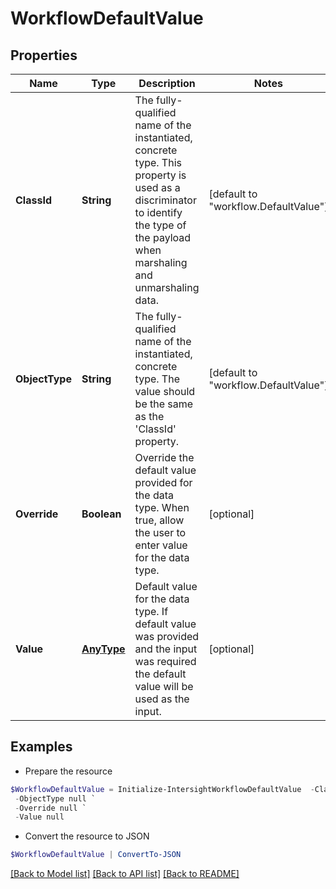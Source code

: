 # WorkflowDefaultValue
## Properties

Name | Type | Description | Notes
------------ | ------------- | ------------- | -------------
**ClassId** | **String** | The fully-qualified name of the instantiated, concrete type. This property is used as a discriminator to identify the type of the payload when marshaling and unmarshaling data. | [default to "workflow.DefaultValue"]
**ObjectType** | **String** | The fully-qualified name of the instantiated, concrete type. The value should be the same as the &#39;ClassId&#39; property. | [default to "workflow.DefaultValue"]
**Override** | **Boolean** | Override the default value provided for the data type. When true, allow the user to enter value for the data type. | [optional] 
**Value** | [**AnyType**](.md) | Default value for the data type. If default value was provided and the input was required the default value will be used as the input. | [optional] 

## Examples

- Prepare the resource
```powershell
$WorkflowDefaultValue = Initialize-IntersightWorkflowDefaultValue  -ClassId null `
 -ObjectType null `
 -Override null `
 -Value null
```

- Convert the resource to JSON
```powershell
$WorkflowDefaultValue | ConvertTo-JSON
```

[[Back to Model list]](../README.md#documentation-for-models) [[Back to API list]](../README.md#documentation-for-api-endpoints) [[Back to README]](../README.md)

